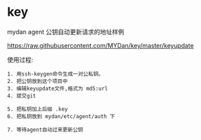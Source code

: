 # key

mydan agent 公钥自动更新请求的地址样例

https://raw.githubusercontent.com/MYDan/key/master/keyupdate


使用过程:
    
    1. 用ssh-keygen命令生成一对公私钥。
    2. 把公钥放到这个项目中
    3. 编辑keyupdate文件,格式为 md5:url
    4. 提交git

    5. 把私钥加上后缀 .key
    6. 把私钥放到 mydan/etc/agent/auth 下

    7. 等待agent自动过来更新公钥

